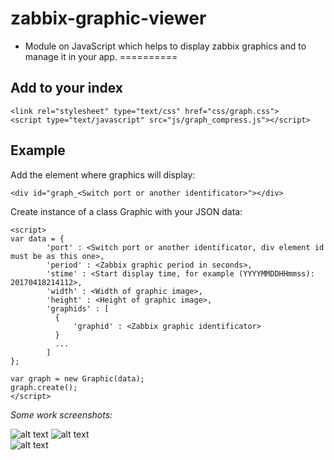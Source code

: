 # zabbix-graphic-viewer
- Module on JavaScript which helps to display zabbix graphics and to manage it in your app.
==========

## Add to your index ##
```
<link rel="stylesheet" type="text/css" href="css/graph.css">
<script type="text/javascript" src="js/graph_compress.js"></script>
```
## Example ##
Add the element where graphics will display:
```
<div id="graph_<Switch port or another identificator>"></div>
```
Create instance of a class Graphic with your JSON data:
```
<script>
var data = {
        'port' : <Switch port or another identificator, div element id must be as this one>,
        'period' : <Zabbix graphic period in seconds>,
        'stime' : <Start display time, for example (YYYYMMDDHHmmss): 20170418214112>,
        'width' : <Width of graphic image>,
        'height' : <Height of graphic image>,
        'graphids' : [
          {
              'graphid' : <Zabbix graphic identificator>
          }
          ...
        ]
};

var graph = new Graphic(data);
graph.create();
</script>
```
*Some work screenshots:*

![alt text](http://i.piccy.info/i9/01340d3eaa7c41c444189d2c5f9597ee/1492542969/52312/1138734/Screenshot_105_.png "Hour") 
![alt text](http://i.piccy.info/i9/7449e3dd5d4a595c4ff58e219f9c78b9/1492543570/50742/1138734/Screenshot_106_.png "Day")  
![alt text](http://i.piccy.info/i9/830eb9b3b2279616b15b9a7bcbcd85cc/1492543093/56033/1138734/Screenshot_107_.png "Month") 
